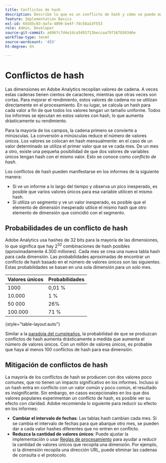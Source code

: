 ```yaml
---
title: Conflictos de hash
description: Describe lo que es un conflicto de hash y cómo se puede manifestar.
feature: Implementation Basics
exl-id: 693d5c03-4afa-4890-be4f-7dc58a1df553
role: Admin, Developer
source-git-commit: a6967c7d4e1dca5491f13beccaa797167b503d6e
workflow-type: tm+mt
source-wordcount: '453'
ht-degree: 6%

---
```


# Conflictos de hash

Las dimensiones en Adobe Analytics recopilan valores de cadena. A veces estas cadenas tienen cientos de caracteres, mientras que otras veces son cortas. Para mejorar el rendimiento, estos valores de cadena no se utilizan directamente en el procesamiento. En su lugar, se calcula un hash para cada valor a fin de que todos los valores tengan un tamaño uniforme. Todos los informes se ejecutan en estos valores con hash, lo que aumenta drásticamente su rendimiento.

Para la mayoría de los campos, la cadena primero se convierte a minúsculas. La conversión a minúsculas reduce el número de valores únicos. Los valores se colocan en hash mensualmente: en el caso de un valor determinado se utiliza el primer valor que se ve cada mes. De un mes a otro, existe una pequeña posibilidad de que dos valores de variables únicos tengan hash con el mismo valor. Esto se conoce como *conflicto de hash*.

Los conflictos de hash pueden manifestarse en los informes de la siguiente manera:

* Si ve un informe a lo largo del tiempo y observa un pico inesperado, es posible que varios valores únicos para esa variable utilicen el mismo hash.
* Si utiliza un segmento y ve un valor inesperado, es posible que el elemento de dimensión inesperado utilice el mismo hash que otro elemento de dimensión que coincidió con el segmento.

## Probabilidades de un conflicto de hash

Adobe Analytics usa hashes de 32 bits para la mayoría de las dimensiones, lo que significa que hay 2<sup>32</sup> combinaciones de hash posibles (aproximadamente 4.300 millones). Cada mes se crea una nueva tabla hash para cada dimensión. Las probabilidades aproximadas de encontrar un conflicto de hash basado en el número de valores únicos son las siguientes. Estas probabilidades se basan en una sola dimensión para un solo mes.

| Valores únicos | Probabilidades |
| --- | --- |
| 1000 | 0,01 % |
| 10.000 | 1 % |
| 50 000 | 26% |
| 100.000 | 71 % |

{style="table-layout:auto"}

Similar a la [paradoja del cumpleaños](https://en.wikipedia.org/wiki/Birthday_problem), la probabilidad de que se produzcan conflictos de hash aumenta drásticamente a medida que aumenta el número de valores únicos. Con un millón de valores únicos, es probable que haya al menos 100 conflictos de hash para esa dimensión.

## Mitigación de conflictos de hash

La mayoría de los conflictos de hash se producen con dos valores poco comunes, que no tienen un impacto significativo en los informes. Incluso si un hash entra en conflicto con un valor común y poco común, el resultado es insignificante. Sin embargo, en casos excepcionales en los que dos valores populares experimentan un conflicto de hash, es posible ver su efecto con claridad. Adobe recomienda lo siguiente para reducir su efecto en los informes:

* **Cambiar el intervalo de fechas**: Las tablas hash cambian cada mes. Si se cambia el intervalo de fechas para que abarque otro mes, se pueden dar a cada valor hashes diferentes que no entren en conflicto.
* **Reduzca la cantidad de valores únicos**: Puede ajustar la implementación o usar [Reglas de procesamiento](/help/admin/tools/manage-rs/edit-settings/general/processing-rules/pr-overview.md) para ayudar a reducir la cantidad de valores únicos que recopila una dimensión. Por ejemplo, si la dimensión recopila una dirección URL, puede eliminar las cadenas de consulta o el protocolo.

<!-- https://wiki.corp.adobe.com/pages/viewpage.action?spaceKey=OmniArch&title=Uniques -->

